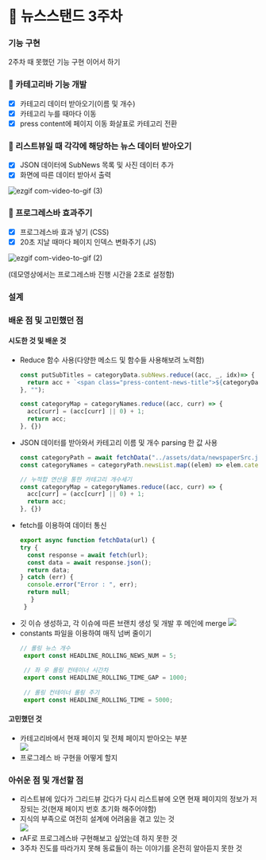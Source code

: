 # :file_folder: 뉴스스탠드 3주차
### 기능 구현
2주차 때 못했던 기능 구현 이어서 하기

### 📍 카테고리바 기능 개발
- [x] 카테고리 데이터 받아오기(이름 및 개수)
- [x] 카테고리 누를 때마다 이동
- [x] press content에 페이지 이동 화살표로 카테고리 전환

### 📍 리스트뷰일 때 각각에 해당하는 뉴스 데이터 받아오기
- [x] JSON 데이터에 SubNews 목록 및 사진 데이터 추가
- [x] 화면에 따른 데이터 받아서 출력

![ezgif com-video-to-gif (3)](https://github.com/meanz1/fe-newsstand/assets/62049151/4156c594-1495-4771-86e7-47566c03a5ab)


### 📍 프로그레스바 효과주기
- [x] 프로그레스바 효과 넣기 (CSS)
- [x] 20초 지날 때마다 페이지 인덱스 변화주기 (JS)

![ezgif com-video-to-gif (2)](https://github.com/meanz1/fe-newsstand/assets/62049151/5894c1f9-a0ba-4712-90ba-9c175c7e3613)

(데모영상에서는 프로그레스바 진행 시간을 2초로 설정함)




### 설계


### 배운 점 및 고민했던 점   
#### 시도한 것 및 배운 것
- Reduce 함수 사용(다양한 메소드 및 함수들 사용해보려 노력함)
  ```javascript
  const putSubTitles = categoryData.subNews.reduce((acc, _, idx)=> {
    return acc + `<span class="press-content-news-title">${categoryData.subNews[idx]}</span>`
  }, "");
  ```
  ```javascript
  const categoryMap = categoryNames.reduce((acc, curr) => {
    acc[curr] = (acc[curr] || 0) + 1;
    return acc;
  }, {})
  ```
- JSON 데이터를 받아와서 카테고리 이름 및 개수 parsing 한 값 사용
  ```javascript
  const categoryPath = await fetchData("../assets/data/newspaperSrc.json");
  const categoryNames = categoryPath.newsList.map((elem) => elem.category);

  // 누적합 연산을 통한 카테고리 개수세기
  const categoryMap = categoryNames.reduce((acc, curr) => {
    acc[curr] = (acc[curr] || 0) + 1;
    return acc;
  }, {})
  ```
- fetch를 이용하여 데이터 통신
  ```javascript
  export async function fetchData(url) {
  try {
    const response = await fetch(url);
    const data = await response.json();
    return data;
  } catch (err) {
    console.error("Error : ", err);
    return null;
     }
   }
   ```
- 깃 이슈 생성하고, 각 이슈에 따른 브랜치 생성 및 개발 후 메인에 merge
  <a href='https://ifh.cc/v-p9ytJ6' target='_blank'><img src='https://ifh.cc/g/p9ytJ6.jpg' border='0'></a>
- constants 파일을 이용하여 매직 넘버 줄이기
  ```javascript
  // 롤링 뉴스 개수
   export const HEADLINE_ROLLING_NEWS_NUM = 5;
   
   // 좌 우 롤링 컨테이너 시간차
   export const HEADLINE_ROLLING_TIME_GAP = 1000;
   
   // 롤링 컨테이너 롤링 주기
   export const HEADLINE_ROLLING_TIME = 5000;
   ```


#### 고민했던 것
- 카테고리바에서 현재 페이지 및 전체 페이지 받아오는 부분  
  <a href='https://ifh.cc/v-FWolAd' target='_blank'><img src='https://ifh.cc/g/FWolAd.jpg' border='0'></a>
- 프로그레스 바 구현을 어떻게 할지


### 아쉬운 점 및 개선할 점
- 리스트뷰에 있다가 그리드뷰 갔다가 다시 리스트뷰에 오면 현재 페이지의 정보가 저장되는 것(현재 페이지 번호 초기화 해주어야함)
- 지식의 부족으로 여전히 설계에 어려움을 겪고 있는 것  
  <a href='https://ifh.cc/v-TfMW0v' target='_blank'><img src='https://ifh.cc/g/TfMW0v.jpg' border='0'></a>
- rAF로 프로그레스바 구현해보고 싶었는데 하지 못한 것
- 3주차 진도를 따라가지 못해 동료들이 하는 이야기를 온전히 알아듣지 못한 것

